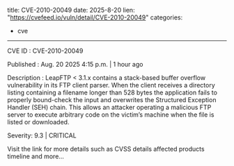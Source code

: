  
title: CVE-2010-20049
date: 2025-8-20
lien: "https://cvefeed.io/vuln/detail/CVE-2010-20049"
categories:
  - cve
---

CVE ID : CVE-2010-20049

Published :  Aug. 20
2025
4:15 p.m. | 1 hour ago

Description : LeapFTP < 3.1.x contains a stack-based buffer overflow vulnerability in its FTP client parser. When the client receives a directory listing containing a filename longer than 528 bytes
the application fails to properly bound-check the input and overwrites the Structured Exception Handler (SEH) chain. This allows an attacker operating a malicious FTP server to execute arbitrary code on the victim’s machine when the file is listed or downloaded.

Severity: 9.3 | CRITICAL

Visit the link for more details
such as CVSS details
affected products
timeline
and more...
